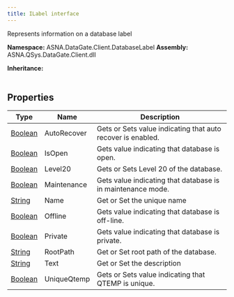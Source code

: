 ```yaml
---
title: ILabel interface
---
```


Represents information on a database label

**Namespace:** ASNA.DataGate.Client.DatabaseLabel
**Assembly:** ASNA.QSys.DataGate.Client.dll

**Inheritance:** 
<br>
<br>

## Properties

| Type | Name | Description
| --- | --- | --- 
| [Boolean](https://docs.microsoft.com/en-us/dotnet/api/system.boolean) | AutoRecover | Gets or Sets value indicating that auto recover is enabled. |
| [Boolean](https://docs.microsoft.com/en-us/dotnet/api/system.boolean) | IsOpen | Gets value indicating that database is open. |
| [Boolean](https://docs.microsoft.com/en-us/dotnet/api/system.boolean) | Level20 | Gets or Sets Level 20 of the database. |
| [Boolean](https://docs.microsoft.com/en-us/dotnet/api/system.boolean) | Maintenance | Gets value indicating that database is in maintenance mode. |
| [String](https://learn.microsoft.com/en-us/dotnet/api/system.string?view=net-8.0) | Name | Get or Set the unique name |
| [Boolean](https://docs.microsoft.com/en-us/dotnet/api/system.boolean) | Offline | Gets value indicating that database is off-line. |
| [Boolean](https://docs.microsoft.com/en-us/dotnet/api/system.boolean) | Private | Gets value indicating that database is private. |
| [String](https://learn.microsoft.com/en-us/dotnet/api/system.string?view=net-8.0) | RootPath | Get or Set root path of the database. |
| [String](https://learn.microsoft.com/en-us/dotnet/api/system.string?view=net-8.0) | Text | Get or Set the description |
| [Boolean](https://docs.microsoft.com/en-us/dotnet/api/system.boolean) | UniqueQtemp | Gets or Sets value indicating that QTEMP is unique. |
